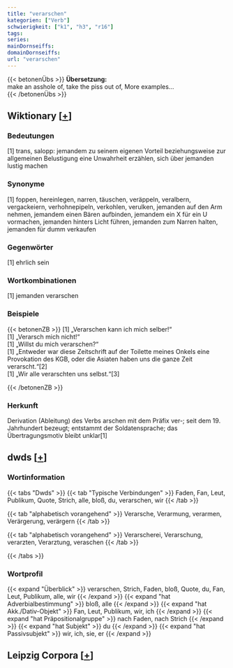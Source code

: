 ```yaml
---
title: "verarschen"
kategorien: ["Verb"]
schwierigkeit: ["k1", "h3", "r16"]
tags:
series:
mainDornseiffs:
domainDornseiffs:
url: "verarschen"
---
```


{{< betonenÜbs >}}
**Übersetzung:**  
make an asshole of, take the piss out of, More examples...  
{{< /betonenÜbs >}}

## Wiktionary [[+](https://de.wiktionary.org/wiki/verarschen)]

### Bedeutungen
[1] trans, salopp: jemandem zu seinem eigenen Vorteil beziehungsweise zur allgemeinen Belustigung eine Unwahrheit erzählen, sich über jemanden lustig machen  

### Synonyme
[1] foppen, hereinlegen, narren, täuschen, veräppeln, veralbern, vergackeiern, verhohnepipeln, verkohlen, verulken, jemanden auf den Arm nehmen, jemandem einen Bären aufbinden, jemandem ein X für ein U vormachen, jemanden hinters Licht führen, jemanden zum Narren halten, jemanden für dumm verkaufen  

### Gegenwörter
[1] ehrlich sein  

### Wortkombinationen
[1] jemanden verarschen  

### Beispiele
{{< betonenZB >}}
[1] „Verarschen kann ich mich selber!“  
[1] „Verarsch mich nicht!“  
[1] „Willst du mich verarschen?“  
[1] „Entweder war diese Zeitschrift auf der Toilette meines Onkels eine Provokation des KGB, oder die Asiaten haben uns die ganze Zeit verarscht.“[2]  
[1] „Wir alle verarschten uns selbst.“[3]  

{{< /betonenZB >}}
### Herkunft
Derivation (Ableitung) des Verbs arschen mit dem Präfix ver-; seit dem 19. Jahrhundert bezeugt; entstammt der Soldatensprache; das Übertragungsmotiv bleibt unklar[1]  



## dwds [[+](https://www.dwds.de/wb/verarschen)]

### Wortinformation
{{< tabs "Dwds" >}}
{{< tab "Typische Verbindungen" >}}
Faden, Fan, Leut, Publikum, Quote, Strich, alle, bloß, du, verarschen, wir
{{< /tab >}}

{{< tab "alphabetisch vorangehend" >}}
Verarsche, Verarmung, verarmen, Verärgerung, verärgern
{{< /tab >}}

{{< tab "alphabetisch vorangehend" >}}
Verarscherei, Verarschung, verarzten, Verarztung, veraschen
{{< /tab >}}

{{< /tabs >}}

### Wortprofil
{{< expand "Überblick" >}} verarschen, Strich, Faden, bloß, Quote, du, Fan, Leut, Publikum, alle, wir {{< /expand >}}
{{< expand "hat Adverbialbestimmung" >}} bloß, alle {{< /expand >}}
{{< expand "hat Akk./Dativ-Objekt" >}} Fan, Leut, Publikum, wir, ich {{< /expand >}}
{{< expand "hat Präpositionalgruppe" >}} nach Faden, nach Strich {{< /expand >}}
{{< expand "hat Subjekt" >}} du {{< /expand >}}
{{< expand "hat Passivsubjekt" >}} wir, ich, sie, er {{< /expand >}}

## Leipzig Corpora [[+](https://corpora.uni-leipzig.de/en/res?word=verarschen&corpusId=deu_newscrawl-public_2018)]

